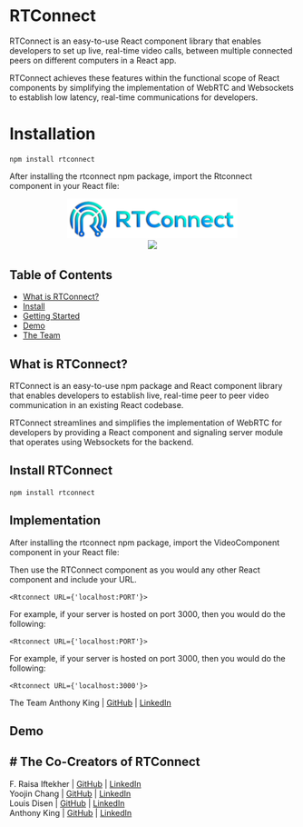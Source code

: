 # RTConnect

RTConnect is an easy-to-use React component library that enables developers to set up live, real-time video calls, between multiple connected peers on different computers in a React app. 

RTConnect achieves these features within the functional scope of React components by simplifying the implementation of WebRTC and Websockets to establish low latency, real-time communications for developers.

# Installation

```
npm install rtconnect
```
After installing the rtconnect npm package, import the Rtconnect component in your React file:

<p align="center">
	<img src='https://github.com/oslabs-beta/RTConnect/blob/main/assets/RTConnect-logo-transparent.png' alt="logo" width="300">
	<br>
  	<a href="https://github.com/oslabs-beta/RTConnect"><img src="https://img.shields.io/badge/license-MIT-blue"/></a>
	<br>
</p>

## Table of Contents
- [What is RTConnect?](#what)
- [Install](#install)
- [Getting Started](#implementation)
- [Demo](#demo)
- [The Team ](#team )


## <a name="what"/> What is RTConnect?

RTConnect is an easy-to-use npm package and React component library that enables developers to establish live, real-time peer to peer video communication in an existing React codebase. 

RTConnect streamlines and simplifies the implementation of WebRTC for developers by providing a React component and signaling server module that operates using Websockets for the backend. 

## <a name="install"/> Install RTConnect
```
npm install rtconnect
```

 ## <a name="implementation"/> Implementation
 After installing the rtconnect npm package, import the VideoComponent component in your React file:

Then use the RTConnect component as you would any other React component and include your URL.

```
<Rtconnect URL={'localhost:PORT'}>
```

For example, if your server is hosted on port 3000, then you would do the following:

```
<Rtconnect URL={'localhost:PORT'}>
```
For example, if your server is hosted on port 3000, then you would do the following:

```
<Rtconnect URL={'localhost:3000'}>
```


The Team
Anthony King  | [GitHub](https://github.com/thecapedcrusader) | [LinkedIn](https://www.linkedin.com/in/aking97)
<br>
## <a name="demo"/> Demo


## <a name="team "/> # The Co-Creators of RTConnect

F. Raisa Iftekher    | [GitHub](https://github.com/fraisai) | [LinkedIn](https://www.linkedin.com/in/fraisa/)
<br>
Yoojin Chang   | [GitHub](https://github.com/ychang49265) | [LinkedIn](https://www.linkedin.com/in/yoojin-chang-32a75892/)
<br>
Louis Disen    | [GitHub](https://github.com/LouisDisen) | [LinkedIn](https://www.linkedin.com/in/louis-disen/)
<br>
Anthony King  | [GitHub](https://github.com/thecapedcrusader) | [LinkedIn](www.linkedin.com/in/aking97)
